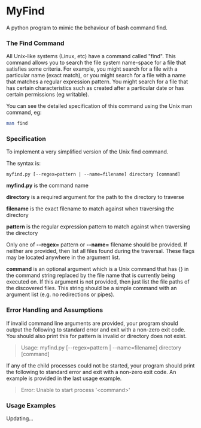 # MyFind
A python program to mimic the behaviour of bash command find.

### The Find Command
All Unix-like systems (Linux, etc) have a command called "find". This command allows you to search the file system name-space for a file that satisfies some criteria.
For example, you might search for a file with a particular name (exact match), or you might search for a file with a name that matches a regular expression pattern. You might search for a file that has certain characteristics such as created after a particular date or has certain permissions (eg writable).

You can see the detailed specification of this command using the Unix man command, eg:

```bash
man find
```

### Specification
To implement a very simplified version of the Unix find command.

The syntax is:
```
myfind.py [--regex=pattern | --name=filename] directory [command]
```
**myfind.py** is the command name

**directory** is a required argument for the path to the directory to traverse

**filename** is the exact filename to match against when traversing the directory

**pattern** is the regular expression pattern to match against when traversing the
directory

Only one of **--regex=** pattern or **--name=** filename should be provided. If
neither are provided, then list all files found during the traversal. These flags may be
located anywhere in the argument list.

**command** is an optional argument which is a Unix command that has {} in the
command string replaced by the file name that is currently being executed on. If this
argument is not provided, then just list the file paths of the discovered files. This
string should be a simple command with an argument list (e.g. no redirections or
pipes).

### Error Handling and Assumptions
If invalid command line arguments are provided, your program should output the
following to standard error and exit with a non-zero exit code. You should also print
this for pattern is invalid or directory does not exist.

> Usage: myfind.py [--regex=pattern | --name=filename] directory
> [command]


If any of the child processes could not be started, your program should print the
following to standard error and exit with a non-zero exit code. An example is
provided in the last usage example.

> Error: Unable to start process '\<command\>'

### Usage Examples
Updating...
